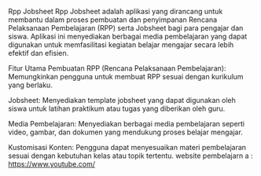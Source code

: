 Rpp Jobsheet
Rpp Jobsheet adalah aplikasi yang dirancang untuk membantu dalam proses pembuatan dan penyimpanan Rencana Pelaksanaan Pembelajaran (RPP) serta Jobsheet bagi para pengajar dan siswa. Aplikasi ini menyediakan berbagai media pembelajaran yang dapat digunakan untuk memfasilitasi kegiatan belajar mengajar secara lebih efektif dan efisien.

Fitur Utama
Pembuatan RPP (Rencana Pelaksanaan Pembelajaran): Memungkinkan pengguna untuk membuat RPP sesuai dengan kurikulum yang berlaku.

Jobsheet: Menyediakan template jobsheet yang dapat digunakan oleh siswa untuk latihan praktikum atau tugas yang diberikan oleh guru.

Media Pembelajaran: Menyediakan berbagai media pembelajaran seperti video, gambar, dan dokumen yang mendukung proses belajar mengajar.

Kustomisasi Konten: Pengguna dapat menyesuaikan materi pembelajaran sesuai dengan kebutuhan kelas atau topik tertentu.
website pembelajarn a : https://www.youtube.com/
